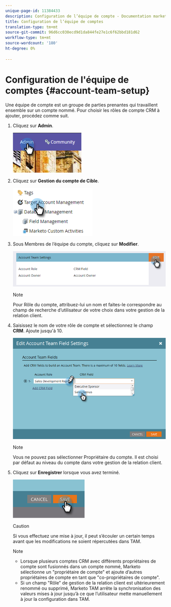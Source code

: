```yaml
---
unique-page-id: 11384433
description: Configuration de l’équipe de compte - Documentation marketing - Documentation du produit
title: Configuration de l’équipe de comptes
translation-type: tm+mt
source-git-commit: 96d6cc030ecd9d1da844fe27e1c6f62bbd181d62
workflow-type: tm+mt
source-wordcount: '180'
ht-degree: 0%

---
```



# Configuration de l&#39;équipe de comptes {#account-team-setup}

Une équipe de compte est un groupe de parties prenantes qui travaillent ensemble sur un compte nommé. Pour choisir les rôles de compte CRM à ajouter, procédez comme suit.

1. Cliquez sur **Admin**.

   ![](assets/one-3.png)

1. Cliquez sur **Gestion du compte de Cible**.

   ![](assets/account-team-setup-2.png)

1. Sous Membres de l’équipe du compte, cliquez sur **Modifier**.

   ![](assets/3.png)

   >[!NOTE]
   >
   >Pour Rôle du compte, attribuez-lui un nom et faites-le correspondre au champ de recherche d’utilisateur de votre choix dans votre gestion de la relation client.

1. Saisissez le nom de votre rôle de compte et sélectionnez le champ **CRM**. Ajoute jusqu&#39;à 10.

   ![](assets/four-2.png)

   >[!NOTE]
   >
   >Vous ne pouvez pas sélectionner Propriétaire du compte. Il est choisi par défaut au niveau du compte dans votre gestion de la relation client.

1. Cliquez sur **Enregistrer** lorsque vous avez terminé.

   ![](assets/five-2.png)

   >[!CAUTION]
   >
   >Si vous effectuez une mise à jour, il peut s’écouler un certain temps avant que les modifications ne soient répercutées dans TAM.

   >[!NOTE]
   >
   >* Lorsque plusieurs comptes CRM avec différents propriétaires de compte sont fusionnés dans un compte nommé, Marketo sélectionne un &quot;propriétaire de compte&quot; et ajoute d’autres propriétaires de compte en tant que &quot;co-propriétaires de compte&quot;.
      >
      >
   * Si un champ &quot;Rôle&quot; de gestion de la relation client est ultérieurement renommé ou supprimé, Marketo TAM arrête la synchronisation des valeurs mises à jour jusqu’à ce que l’utilisateur mette manuellement à jour la configuration dans TAM.

